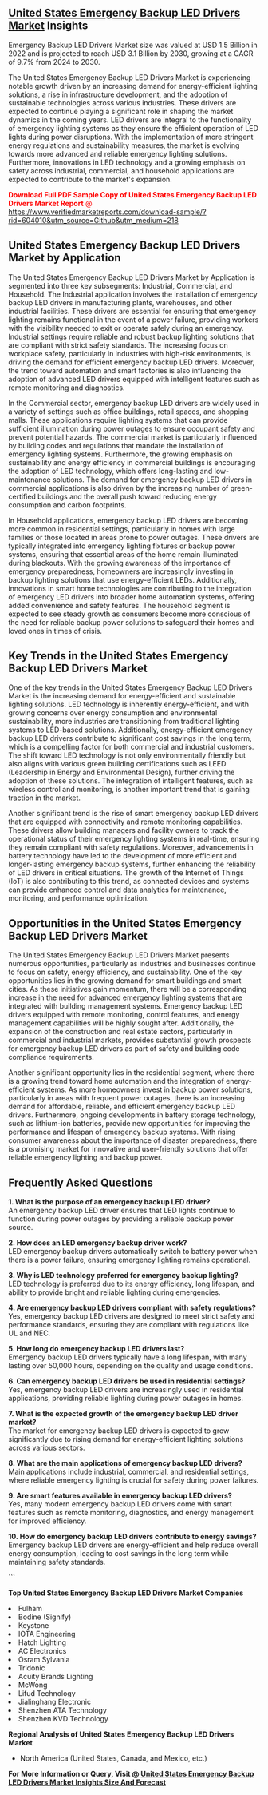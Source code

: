 <h2><a href="https://www.verifiedmarketreports.com/download-sample/?rid=604010&amp;utm_source=Github&amp;utm_medium=218" target="_blank">United States Emergency Backup LED Drivers Market</a> Insights</h2><p>Emergency Backup LED Drivers Market size was valued at USD 1.5 Billion in 2022 and is projected to reach USD 3.1 Billion by 2030, growing at a CAGR of 9.7% from 2024 to 2030.</p><p> <p>The United States Emergency Backup LED Drivers Market is experiencing notable growth driven by an increasing demand for energy-efficient lighting solutions, a rise in infrastructure development, and the adoption of sustainable technologies across various industries. These drivers are expected to continue playing a significant role in shaping the market dynamics in the coming years. LED drivers are integral to the functionality of emergency lighting systems as they ensure the efficient operation of LED lights during power disruptions. With the implementation of more stringent energy regulations and sustainability measures, the market is evolving towards more advanced and reliable emergency lighting solutions. Furthermore, innovations in LED technology and a growing emphasis on safety across industrial, commercial, and household applications are expected to contribute to the market's expansion. <p><span class=""><span style="color: #ff0000;"><strong>Download Full PDF Sample Copy of United States Emergency Backup LED Drivers Market Report</strong> @ </span><a href="https://www.verifiedmarketreports.com/download-sample/?rid=604010&amp;utm_source=Github&amp;utm_medium=218" target="_blank">https://www.verifiedmarketreports.com/download-sample/?rid=604010&amp;utm_source=Github&amp;utm_medium=218</a></span></p></p> <h2>United States Emergency Backup LED Drivers Market by Application</h2> <p>The United States Emergency Backup LED Drivers Market by Application is segmented into three key subsegments: Industrial, Commercial, and Household. The Industrial application involves the installation of emergency backup LED drivers in manufacturing plants, warehouses, and other industrial facilities. These drivers are essential for ensuring that emergency lighting remains functional in the event of a power failure, providing workers with the visibility needed to exit or operate safely during an emergency. Industrial settings require reliable and robust backup lighting solutions that are compliant with strict safety standards. The increasing focus on workplace safety, particularly in industries with high-risk environments, is driving the demand for efficient emergency backup LED drivers. Moreover, the trend toward automation and smart factories is also influencing the adoption of advanced LED drivers equipped with intelligent features such as remote monitoring and diagnostics. <p>In the Commercial sector, emergency backup LED drivers are widely used in a variety of settings such as office buildings, retail spaces, and shopping malls. These applications require lighting systems that can provide sufficient illumination during power outages to ensure occupant safety and prevent potential hazards. The commercial market is particularly influenced by building codes and regulations that mandate the installation of emergency lighting systems. Furthermore, the growing emphasis on sustainability and energy efficiency in commercial buildings is encouraging the adoption of LED technology, which offers long-lasting and low-maintenance solutions. The demand for emergency backup LED drivers in commercial applications is also driven by the increasing number of green-certified buildings and the overall push toward reducing energy consumption and carbon footprints. <p>In Household applications, emergency backup LED drivers are becoming more common in residential settings, particularly in homes with large families or those located in areas prone to power outages. These drivers are typically integrated into emergency lighting fixtures or backup power systems, ensuring that essential areas of the home remain illuminated during blackouts. With the growing awareness of the importance of emergency preparedness, homeowners are increasingly investing in backup lighting solutions that use energy-efficient LEDs. Additionally, innovations in smart home technologies are contributing to the integration of emergency LED drivers into broader home automation systems, offering added convenience and safety features. The household segment is expected to see steady growth as consumers become more conscious of the need for reliable backup power solutions to safeguard their homes and loved ones in times of crisis. <h2>Key Trends in the United States Emergency Backup LED Drivers Market</h2> <p>One of the key trends in the United States Emergency Backup LED Drivers Market is the increasing demand for energy-efficient and sustainable lighting solutions. LED technology is inherently energy-efficient, and with growing concerns over energy consumption and environmental sustainability, more industries are transitioning from traditional lighting systems to LED-based solutions. Additionally, energy-efficient emergency backup LED drivers contribute to significant cost savings in the long term, which is a compelling factor for both commercial and industrial customers. The shift toward LED technology is not only environmentally friendly but also aligns with various green building certifications such as LEED (Leadership in Energy and Environmental Design), further driving the adoption of these solutions. The integration of intelligent features, such as wireless control and monitoring, is another important trend that is gaining traction in the market. <p>Another significant trend is the rise of smart emergency backup LED drivers that are equipped with connectivity and remote monitoring capabilities. These drivers allow building managers and facility owners to track the operational status of their emergency lighting systems in real-time, ensuring they remain compliant with safety regulations. Moreover, advancements in battery technology have led to the development of more efficient and longer-lasting emergency backup systems, further enhancing the reliability of LED drivers in critical situations. The growth of the Internet of Things (IoT) is also contributing to this trend, as connected devices and systems can provide enhanced control and data analytics for maintenance, monitoring, and performance optimization. <h2>Opportunities in the United States Emergency Backup LED Drivers Market</h2> <p>The United States Emergency Backup LED Drivers Market presents numerous opportunities, particularly as industries and businesses continue to focus on safety, energy efficiency, and sustainability. One of the key opportunities lies in the growing demand for smart buildings and smart cities. As these initiatives gain momentum, there will be a corresponding increase in the need for advanced emergency lighting systems that are integrated with building management systems. Emergency backup LED drivers equipped with remote monitoring, control features, and energy management capabilities will be highly sought after. Additionally, the expansion of the construction and real estate sectors, particularly in commercial and industrial markets, provides substantial growth prospects for emergency backup LED drivers as part of safety and building code compliance requirements. <p>Another significant opportunity lies in the residential segment, where there is a growing trend toward home automation and the integration of energy-efficient systems. As more homeowners invest in backup power solutions, particularly in areas with frequent power outages, there is an increasing demand for affordable, reliable, and efficient emergency backup LED drivers. Furthermore, ongoing developments in battery storage technology, such as lithium-ion batteries, provide new opportunities for improving the performance and lifespan of emergency backup systems. With rising consumer awareness about the importance of disaster preparedness, there is a promising market for innovative and user-friendly solutions that offer reliable emergency lighting and backup power. <h2>Frequently Asked Questions</h2> <p><strong>1. What is the purpose of an emergency backup LED driver?</strong><br> An emergency backup LED driver ensures that LED lights continue to function during power outages by providing a reliable backup power source.</p> <p><strong>2. How does an LED emergency backup driver work?</strong><br> LED emergency backup drivers automatically switch to battery power when there is a power failure, ensuring emergency lighting remains operational.</p> <p><strong>3. Why is LED technology preferred for emergency backup lighting?</strong><br> LED technology is preferred due to its energy efficiency, long lifespan, and ability to provide bright and reliable lighting during emergencies.</p> <p><strong>4. Are emergency backup LED drivers compliant with safety regulations?</strong><br> Yes, emergency backup LED drivers are designed to meet strict safety and performance standards, ensuring they are compliant with regulations like UL and NEC.</p> <p><strong>5. How long do emergency backup LED drivers last?</strong><br> Emergency backup LED drivers typically have a long lifespan, with many lasting over 50,000 hours, depending on the quality and usage conditions.</p> <p><strong>6. Can emergency backup LED drivers be used in residential settings?</strong><br> Yes, emergency backup LED drivers are increasingly used in residential applications, providing reliable lighting during power outages in homes.</p> <p><strong>7. What is the expected growth of the emergency backup LED driver market?</strong><br> The market for emergency backup LED drivers is expected to grow significantly due to rising demand for energy-efficient lighting solutions across various sectors.</p> <p><strong>8. What are the main applications of emergency backup LED drivers?</strong><br> Main applications include industrial, commercial, and residential settings, where reliable emergency lighting is crucial for safety during power failures.</p> <p><strong>9. Are smart features available in emergency backup LED drivers?</strong><br> Yes, many modern emergency backup LED drivers come with smart features such as remote monitoring, diagnostics, and energy management for improved efficiency.</p> <p><strong>10. How do emergency backup LED drivers contribute to energy savings?</strong><br> Emergency backup LED drivers are energy-efficient and help reduce overall energy consumption, leading to cost savings in the long term while maintaining safety standards.</p> ```</p><p><strong>Top United States Emergency Backup LED Drivers Market Companies</strong></p><div data-test-id=""><p><li>Fulham</li><li> Bodine (Signify)</li><li> Keystone</li><li> IOTA Engineering</li><li> Hatch Lighting</li><li> AC Electronics</li><li> Osram Sylvania</li><li> Tridonic</li><li> Acuity Brands Lighting</li><li> McWong</li><li> Lifud Technology</li><li> Jialinghang Electronic</li><li> Shenzhen ATA Technology</li><li> Shenzhen KVD Technology</li></p><div><strong>Regional Analysis of&nbsp;United States Emergency Backup LED Drivers Market</strong></div><ul><li dir="ltr"><p dir="ltr">North America&nbsp;(United States, Canada, and Mexico, etc.)</p></li></ul><p><strong>For More Information or Query, Visit @&nbsp;</strong><strong><a href="https://www.verifiedmarketreports.com/product/emergency-backup-led-drivers-market/?utm_source=Github&amp;utm_medium=218" target="_blank">United States Emergency Backup LED Drivers Market Insights Size And Forecast</a></strong></p></div>
